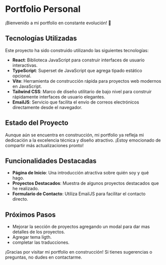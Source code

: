 # Portfolio Personal

¡Bienvenido a mi portfolio en constante evolución! 🚀

## Tecnologías Utilizadas
Este proyecto ha sido construido utilizando las siguientes tecnologías:

- **React**: Biblioteca JavaScript para construir interfaces de usuario interactivas.
- **TypeScript**: Superset de JavaScript que agrega tipado estático opcional.
- **Vite**: Herramienta de construcción rápida para proyectos web modernos en JavaScript.
- **Tailwind CSS**: Marco de diseño utilitario de bajo nivel para construir rápidamente interfaces de usuario elegantes.
- **EmailJS**: Servicio que facilita el envío de correos electrónicos directamente desde el navegador.

## Estado del Proyecto
Aunque aún se encuentra en construcción, mi portfolio ya refleja mi dedicación a la excelencia técnica y diseño atractivo. ¡Estoy emocionado de compartir más actualizaciones pronto!

## Funcionalidades Destacadas
- **Página de Inicio**: Una introducción atractiva sobre quién soy y qué hago.
- **Proyectos Destacados**: Muestra de algunos proyectos destacados que he realizado.
- **Formulario de Contacto**: Utiliza EmailJS para facilitar el contacto directo.

## Próximos Pasos
- Mejorar la sección de proyectos agregando un modal para dar mas detalles de los proyectos.
- Agregar tema ligth.
- completar las traducciones.

¡Gracias por visitar mi portfolio en construcción! Si tienes sugerencias o preguntas, no dudes en contactarme.


